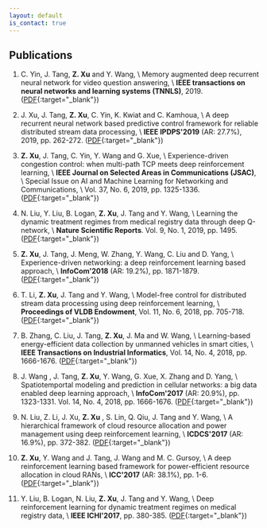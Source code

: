 ```yaml
---
layout: default
is_contact: true
---
```


## Publications

1. C. Yin, J. Tang, **Z. Xu** and Y. Wang, \\
   Memory augmented deep recurrent neural network for video question answering, \\
   **IEEE transactions on neural networks and learning systems (TNNLS)**, 2019. ([PDF](https://ieeexplore.ieee.org/abstract/document/8845771){:target="_blank"})

1.  J. Xu, J. Tang, **Z. Xu**, C. Yin, K. Kwiat and C. Kamhoua, \\
    A deep recurrent neural network based predictive control framework for reliable distributed stream data processing, \\
    **IEEE IPDPS'2019** (AR: 27.7%), 2019, pp. 262-272. ([PDF](https://ieeexplore.ieee.org/abstract/document/8821032){:target="_blank"})

    
    
1. **Z. Xu**, J. Tang, C. Yin, Y. Wang and G. Xue,  \\
   Experience-driven congestion control: when multi-path TCP meets deep reinforcement learning, \\
   **IEEE Journal on Selected Areas in Communications (JSAC)**, \\
   Special Issue on AI and Machine Learning for Networking and Communications, \\
   Vol. 37, No. 6, 2019, pp. 1325-1336. ([PDF](https://ieeexplore.ieee.org/document/8664598){:target="_blank"})

   

1. N. Liu, Y. Liu, B. Logan, **Z. Xu**, J. Tang and Y. Wang,  \\
   Learning the dynamic treatment regimes from medical registry data through deep Q-network,  \\
   **Nature Scientific Reports**. Vol. 9, No. 1, 2019, pp. 1495. ([PDF](https://www.nature.com/articles/s41598-018-37142-0){:target="_blank"})

   

1. **Z. Xu**, J. Tang, J. Meng, W. Zhang, Y. Wang, C. Liu and D. Yang, \\
   Experience-driven networking: a deep reinforcement learning based approach, \\
   **InfoCom'2018** (AR: 19.2%), pp. 1871-1879. ([PDF](https://ieeexplore.ieee.org/abstract/document/8485853){:target="_blank"})

   

1. T. Li, **Z. Xu**, J. Tang and Y. Wang, \\
   Model-free control for distributed stream data processing using deep reinforcement learning, \\
   **Proceedings of VLDB Endowment**, Vol. 11, No. 6, 2018, pp. 705-718. ([PDF](https://dl.acm.org/citation.cfm?id=3199521){:target="_blank"})

   

1. B. Zhang, C. Liu, J. Tang, **Z. Xu**, J. Ma and W. Wang, \\
   Learning-based energy-efficient data collection by unmanned vehicles in smart cities, \\
   **IEEE Transactions on Industrial Informatics**, Vol. 14, No. 4, 2018, pp. 1666-1676. ([PDF](https://ieeexplore.ieee.org/abstract/document/8207610){:target="_blank"})

   

1. J. Wang , J. Tang, **Z. Xu**, Y. Wang, G. Xue, X. Zhang and D. Yang, \\
   Spatiotemportal modeling and prediction in cellular networks: a big data enabled deep learning approach, \\
   **InfoCom'2017** (AR: 20.9%), pp. 1323-1331. Vol. 14, No. 4, 2018, pp. 1666-1676. ([PDF](https://ieeexplore.ieee.org/abstract/document/8057090){:target="_blank"})

   

1. N. Liu, Z. Li, J. Xu, **Z. Xu** , S. Lin, Q. Qiu, J. Tang and Y. Wang, \\
   A hierarchical framework of cloud resource allocation and power management using deep reinforcement learning, \\
   **ICDCS'2017** (AR: 16.9%), pp. 372-382. ([PDF](https://ieeexplore.ieee.org/abstract/document/7979983){:target="_blank"})

   

1. **Z. Xu**, Y. Wang and J. Tang, J. Wang and M. C. Gursoy, \\
   A deep reinforcement learning based framework for power-efficient resource allocation in cloud RANs, \\
   **ICC'2017** (AR: 38.1%), pp. 1-6. ([PDF](https://ieeexplore.ieee.org/document/7997286){:target="_blank"})
   
   
   
1. Y. Liu, B. Logan, N. Liu, **Z. Xu**, J. Tang and Y. Wang, \\
   Deep reinforcement learning for dynamic treatment regimes on medical registry data, \\
   **IEEE ICHI'2017**, pp. 380-385. ([PDF](https://ieeexplore.ieee.org/abstract/document/8031178){:target="_blank"})
